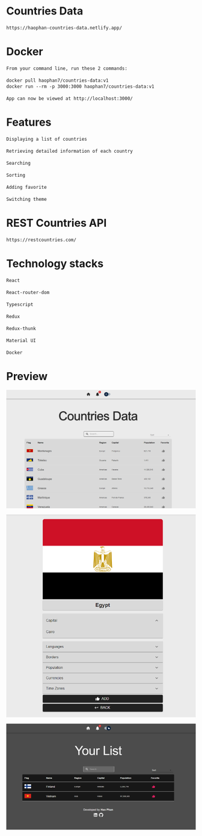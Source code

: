 # Countries Data

    https://haophan-countries-data.netlify.app/

# Docker

    From your command line, run these 2 commands:

    docker pull haophan7/countries-data:v1
    docker run --rm -p 3000:3000 haophan7/countries-data:v1

    App can now be viewed at http://localhost:3000/

# Features

    Displaying a list of countries

    Retrieving detailed information of each country

    Searching

    Sorting

    Adding favorite

    Switching theme

# REST Countries API

    https://restcountries.com/

# Technology stacks

    React

    React-router-dom

    Typescript

    Redux

    Redux-thunk

    Material UI

    Docker

# Preview

![homepage](media/home.png)

![country](media/country.png)

![favorite](media/favorite.png)
